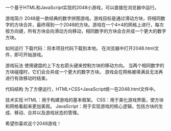 一个基于HTML和JavaScript实现的2048小游戏，可以直接在浏览器中运行。

游戏简介
2048是一款经典的数字拼图游戏。游戏目标是通过滑动方块，将相同数字的方块合并，最终得到一个2048的方块。游戏在一个4×4的网格上进行，每次按方向键，所有方块会向滑动方向移动，相同数字的方块会合并成一个更大的数字方块。

如何运行
下载代码：将本项目代码下载到本地。
在浏览器中打开2048.html文件，即可开始游戏。

游戏玩法
使用键盘的上下左右箭头键来控制方块的移动方向。
当两个相同数字的方块碰撞时，它们会合并成一个更大的数字方块。
游戏会在网格被填满且无法再进行有效移动时结束。

代码结构
为了方便运行，HTML+CSS+JavaScript统一在2048.html文件中。

技术实现
HTML：用于构建游戏的基本框架。
CSS：用于美化游戏界面，使方块和网格看起来更加美观。
JavaScript：用于实现游戏的核心逻辑，包括方块的生成、移动、合并以及游戏状态的管理。

希望你喜欢这个2048游戏！
